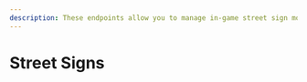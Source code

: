 ```yaml
---
description: These endpoints allow you to manage in-game street sign models.
---
```


# Street Signs

